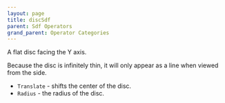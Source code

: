 ```yaml
---
layout: page
title: discSdf
parent: Sdf Operators
grand_parent: Operator Categories
---
```


A flat disc facing the Y axis.

Because the disc is infinitely thin, it will only appear as a line when viewed from the side.

* `Translate` - shifts the center of the disc.
* `Radius` - the radius of the disc.
